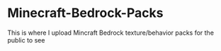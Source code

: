 # Minecraft-Bedrock-Packs
This is where I upload Mincraft Bedrock texture/behavior packs for the public to see
